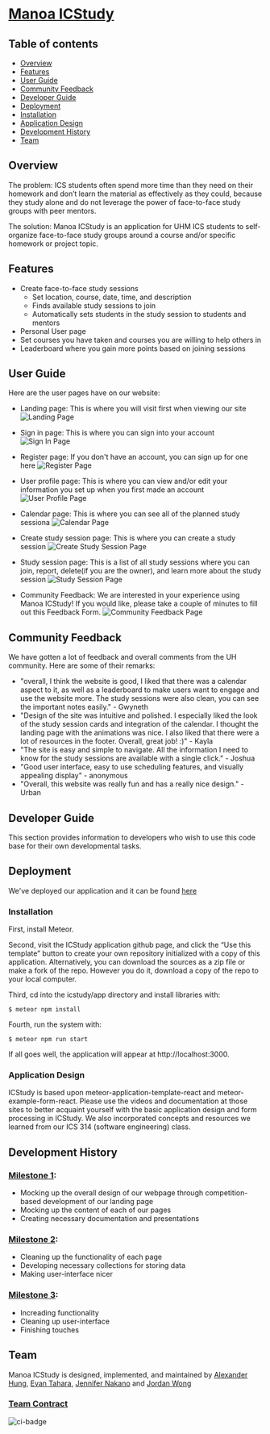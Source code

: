 # [Manoa ICStudy](https://manoa-icstudy.site/)

## Table of contents

* [Overview](#overview)
* [Features](#features)
* [User Guide](#user-guide)
* [Community Feedback](#community-feedback)
* [Developer Guide](#developer-guide)
* [Deployment](#deployment)
* [Installation](#installation)
* [Application Design](#application-design)
* [Development History](#development-history)
* [Team](#team)

## Overview

The problem: ICS students often spend more time than they need on their homework and don’t learn the material as effectively as they could, because they study alone and do not leverage the power of face-to-face study groups with peer mentors.

The solution: Manoa ICStudy is an application for UHM ICS students to self-organize face-to-face study groups around a course and/or specific homework or project topic.

## Features
- Create face-to-face study sessions
  - Set location, course, date, time, and description
  - Finds available study sessions to join
  - Automatically sets students in the study session to students and mentors
- Personal User page
- Set courses you have taken and courses you are willing to help others in
- Leaderboard where you gain more points based on joining sessions


## User Guide
Here are the user pages have on our website:

- Landing page: This is where you will visit first when viewing our site
![Landing Page](images/LandingPage.png)

- Sign in page: This is where you can sign into your account
![Sign In Page](images/Login.png)

- Register page: If you don't have an account, you can sign up for one here
![Register Page](images/SignUp.png)

- User profile page: This is where you can view and/or edit your information you set up when you first made an account
![User Profile Page](images/UserProfile.png)

- Calendar page: This is where you can see all of the planned study sessiona
![Calendar Page](images/Calendar.png)

- Create study session page: This is where you can create a study session
![Create Study Session Page](images/CreateStudySessions.png)

- Study session page: This is a list of all study sessions where you can join, report, delete(if you are the owner), and learn more about the study session
![Study Session Page](images/StudySessions.png)

- Community Feedback: We are interested in your experience using Manoa ICStudy! If you would like, please take a couple of minutes to fill out this Feedback Form.
![Community Feedback Page](images/Feedback.png)

## Community Feedback
We have gotten a lot of feedback and overall comments from the UH community. Here are some of their remarks:
- "overall, I think the website is good, I liked that there was a calendar aspect to it, as well as a leaderboard to make users want to engage and use the website more. The study sessions were also clean, you can see the important notes easily." - Gwyneth
- "Design of the site was intuitive and polished. I especially liked the look of the study session cards and integration of the calendar. I thought the landing page with the animations was nice. I also liked that there were a lot of resources in the footer. Overall, great job! :)" - Kayla
- "The site is easy and simple to navigate. All the information I need to know for the study sessions are available with a single click." - Joshua
- "Good user interface, easy to use scheduling features, and visually appealing display" - anonymous
- "Overall, this website was really fun and has a really nice design." - Urban 

## Developer Guide
This section provides information to developers who wish to use this code base for their own developmental tasks.

## Deployment
We've deployed our application and it can be found [here](https://manoa-icstudy.site/)

### Installation
First, install Meteor.

Second, visit the ICStudy application github page, and click the “Use this template” button to create your own repository initialized with a copy of this application. Alternatively, you can download the sources as a zip file or make a fork of the repo. However you do it, download a copy of the repo to your local computer.

Third, cd into the icstudy/app directory and install libraries with:

```$ meteor npm install```

Fourth, run the system with:

```$ meteor npm run start```

If all goes well, the application will appear at http://localhost:3000.

### Application Design
ICStudy is based upon meteor-application-template-react and meteor-example-form-react. Please use the videos and documentation at those sites to better acquaint yourself with the basic application design and form processing in ICStudy. We also incorporated concepts and resources we learned from our ICS 314 (software engineering) class.

## Development History

### [Milestone 1](https://github.com/orgs/manoa-icstudy/projects/1/views/1?layout=board): 
- Mocking up the overall design of our webpage through competition-based development of our landing page
- Mocking up the content of each of our pages
- Creating necessary documentation and presentations

### [Milestone 2](https://github.com/orgs/manoa-icstudy/projects/3/views/1): 
- Cleaning up the functionality of each page
- Developing necessary collections for storing data
- Making user-interface nicer

### [Milestone 3](https://github.com/orgs/manoa-icstudy/projects/4): 
- Increading functionality
- Cleaning up user-interface
- Finishing touches

## Team

Manoa ICStudy is designed, implemented, and maintained by [Alexander Hung](https://alexander-hung.github.io/), [Evan Tahara](https://etahara.github.io/), [Jennifer Nakano](https://jennifermnakano.github.io/) and [Jordan Wong](https://jorwo.github.io/)

### [Team Contract](https://docs.google.com/document/d/10MdB72cwWprjIAuWE9Y-79FKaIcFnSHrYCL42ZXevb4/edit?usp=sharing)

![ci-badge](https://github.com/manoa-icstudy/manoa-icstudy/actions/workflows/ci.yml/badge.svg)

